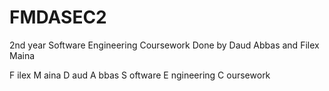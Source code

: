 # FMDASEC2
2nd year Software Engineering Coursework
Done by Daud Abbas and Filex Maina

F ilex
M aina
D aud
A bbas
S oftware
E ngineering
C oursework
